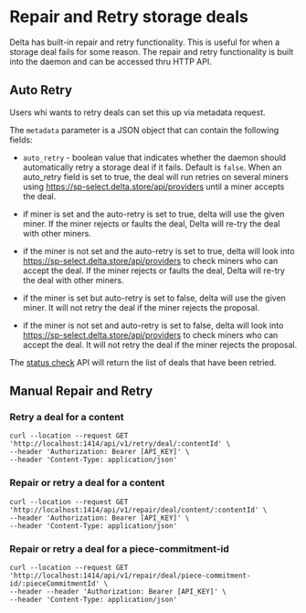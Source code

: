# Repair and Retry storage deals

Delta has built-in repair and retry functionality. This is useful for when a storage deal fails for some reason. The repair and retry functionality is built into the daemon and can be accessed thru HTTP API.

## Auto Retry
Users whi wants to retry deals can set this up via metadata request.

The `metadata` parameter is a JSON object that can contain the following fields:

- `auto_retry` - boolean value that indicates whether the daemon should automatically retry a storage deal if it fails. Default is `false`.
  When an auto_retry field is set to true, the deal will run retries on several miners using https://sp-select.delta.store/api/providers until a miner accepts the deal.

- if miner is set and the auto-retry is set to true, delta will use the given miner. If the miner rejects or faults the deal, Delta will re-try the deal with other miners.
- if the miner is not set and the auto-retry is set to true, delta will look into https://sp-select.delta.store/api/providers to check miners who can accept the deal. If the miner rejects or faults the deal, Delta will re-try the deal with other miners.
- if the miner is set but auto-retry is set to false, delta will use the given miner. It will not retry the deal if the miner rejects the proposal.
- if the miner is not set and auto-retry is set to false, delta will look into https://sp-select.delta.store/api/providers to check miners who can accept the deal. It will not retry the deal if the miner rejects the proposal.

The [status check](content-deal-status.md) API will return the list of deals that have been retried.

## Manual Repair and Retry
### Retry a deal for a content
```
curl --location --request GET 'http://localhost:1414/api/v1/retry/deal/:contentId' \
--header 'Authorization: Bearer [API_KEY]' \
--header 'Content-Type: application/json' 
```

### Repair or retry a deal for a content
```
curl --location --request GET 'http://localhost:1414/api/v1/repair/deal/content/:contentId' \
--header 'Authorization: Bearer [API_KEY]' \
--header 'Content-Type: application/json' 
```

### Repair or retry a deal for a piece-commitment-id
```
curl --location --request GET 'http://localhost:1414/api/v1/repair/deal/piece-commitment-id/:pieceCommitmentId' \
--header --header 'Authorization: Bearer [API_KEY]' \
--header 'Content-Type: application/json' 
```

